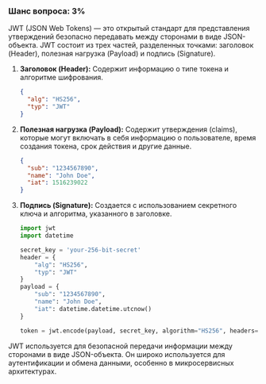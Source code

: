 ### Шанс вопроса: 3%

JWT (JSON Web Tokens) — это открытый стандарт для представления утверждений безопасно передавать между сторонами в виде JSON-объекта. JWT состоит из трех частей, разделенных точками: заголовок (Header), полезная нагрузка (Payload) и подпись (Signature).

1. **Заголовок (Header):** Содержит информацию о типе токена и алгоритме шифрования.
   ```json
   {
     "alg": "HS256",
     "typ": "JWT"
   }
   ```

2. **Полезная нагрузка (Payload):** Содержит утверждения (claims), которые могут включать в себя информацию о пользователе, время создания токена, срок действия и другие данные.
   ```json
   {
     "sub": "1234567890",
     "name": "John Doe",
     "iat": 1516239022
   }
   ```

3. **Подпись (Signature):** Создается с использованием секретного ключа и алгоритма, указанного в заголовке.
   ```python
   import jwt
   import datetime

   secret_key = 'your-256-bit-secret'
   header = {
       "alg": "HS256",
       "typ": "JWT"
   }
   payload = {
       "sub": "1234567890",
       "name": "John Doe",
       "iat": datetime.datetime.utcnow()
   }

   token = jwt.encode(payload, secret_key, algorithm="HS256", headers=header)
   ```

JWT используется для безопасной передачи информации между сторонами в виде JSON-объекта. Он широко используется для аутентификации и обмена данными, особенно в микросервисных архитектурах.